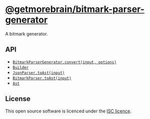 [@getmorebrain/bitmark-parser-generator](../README.md)
================

A bitmark generator.

## API

- [`BitmarkParserGenerator.convert(input, options)`](./classes/BitmarkParserGenerator.md)
- [`Builder`](./classes/Builder.md)
- [`JsonParser.toAst(input)`](./classes/JsonParser.md)
- [`BitmarkParser.toAst(input)`](./classes/BitmarkParser.md)
- [`Ast`](./classes/Ast.md)

## License

This open source software is licenced under the [ISC licence](https://opensource.org/license/isc-license-txt).
